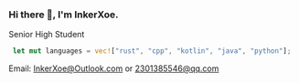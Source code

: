 <!--
**InkerXoe/InkerXoe** is a ✨ _special_ ✨ repository because its `README.md` (this file) appears on your GitHub profile.

Here are some ideas to get you started:

- 🔭 I’m currently working on ...
- 🌱 I’m currently learning ...
- 👯 I’m looking to collaborate on ...
- 🤔 I’m looking for help with ...
- 💬 Ask me about ...
- 📫 How to reach me: ...
- 😄 Pronouns: ...
- ⚡ Fun fact: ...
-->

### Hi there 👋, I'm InkerXoe.
Senior High Student  

```Rust
 let mut languages = vec!["rust", "cpp", "kotlin", "java", "python"];
```

Email: InkerXoe@Outlook.com  or  2301385546@qq.com  
